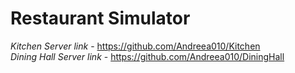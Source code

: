 # **Restaurant Simulator**
_Kitchen Server link_ - https://github.com/Andreea010/Kitchen <br />
_Dining Hall Server link_ - https://github.com/Andreea010/DiningHall
